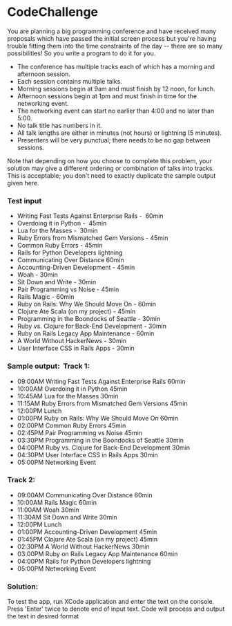 # CodeChallenge

<p> You are planning a big programming conference and have received many proposals which have passed the initial screen process but you're having trouble fitting them into the time constraints of the day -- there are so many possibilities! So you write a program to do it for you.</p>

<ul>
<li> The conference has multiple tracks each of which has a morning and afternoon session. </li>
<li> Each session contains multiple talks. </li>
<li> Morning sessions begin at 9am and must finish by 12 noon, for lunch. </li>
<li> Afternoon sessions begin at 1pm and must finish in time for the networking event. </li>
<li> The networking event can start no earlier than 4:00 and no later than 5:00. </li>
<li> No talk title has numbers in it. </li>
<li> All talk lengths are either in minutes (not hours) or lightning (5 minutes). </li>
<li> Presenters will be very punctual; there needs to be no gap between sessions.</li>
</ul>
Note that depending on how you choose to complete this problem, your solution may give a different ordering or combination of talks into tracks. This is acceptable; you don’t need to exactly duplicate the sample output given here.

<h3>Test input</h3>
<ul>
<li>Writing Fast Tests Against Enterprise Rails -  60min 
<li>Overdoing it in Python -  45min 
<li>Lua for the Masses -  30min 
<li>Ruby Errors from Mismatched Gem Versions - 45min 
<li>Common Ruby Errors - 45min 
<li>Rails for Python Developers lightning 
<li>Communicating Over Distance 60min 
<li>Accounting-Driven Development - 45min 
<li>Woah - 30min 
<li>Sit Down and Write - 30min 
<li>Pair Programming vs Noise - 45min 
<li>Rails Magic - 60min 
<li>Ruby on Rails: Why We Should Move On - 60min 
<li>Clojure Ate Scala (on my project) - 45min 
<li>Programming in the Boondocks of Seattle - 30min 
<li>Ruby vs. Clojure for Back-End Development - 30min 
<li>Ruby on Rails Legacy App Maintenance - 60min 
<li>A World Without HackerNews - 30min 
<li>User Interface CSS in Rails Apps - 30min
</ul>

<h3>Sample output: 
  Track 1:</h3>
 <ul>
<li>09:00AM Writing Fast Tests Against Enterprise Rails 60min 
<li>10:00AM Overdoing it in Python 45min 
<li>10:45AM Lua for the Masses 30min 
<li>11:15AM Ruby Errors from Mismatched Gem Versions 45min 
<li>12:00PM Lunch 
<li>01:00PM Ruby on Rails: Why We Should Move On 60min 
<li>02:00PM Common Ruby Errors 45min 
<li>02:45PM Pair Programming vs Noise 45min 
<li>03:30PM Programming in the Boondocks of Seattle 30min 
<li>04:00PM Ruby vs. Clojure for Back-End Development 30min 
<li>04:30PM User Interface CSS in Rails Apps 30min 
<li>05:00PM Networking Event
</ul>
<h3>Track 2:</h3>
<ul>
<li>09:00AM Communicating Over Distance 60min 
<li>10:00AM Rails Magic 60min 
<li>11:00AM Woah 30min 
<li>11:30AM Sit Down and Write 30min 
<li>12:00PM Lunch 
<li>01:00PM Accounting-Driven Development 45min 
<li>01:45PM Clojure Ate Scala (on my project) 45min 
<li>02:30PM A World Without HackerNews 30min 
<li>03:00PM Ruby on Rails Legacy App Maintenance 60min 
<li>04:00PM Rails for Python Developers lightning 
<li>05:00PM Networking Event
</ul>


<h3> Solution: </h3>
<p>
To test the app, run XCode application and enter the text on the console. 
Press 'Enter' twice to denote end of input text.
Code will process and output the text in desired format 
</p>

